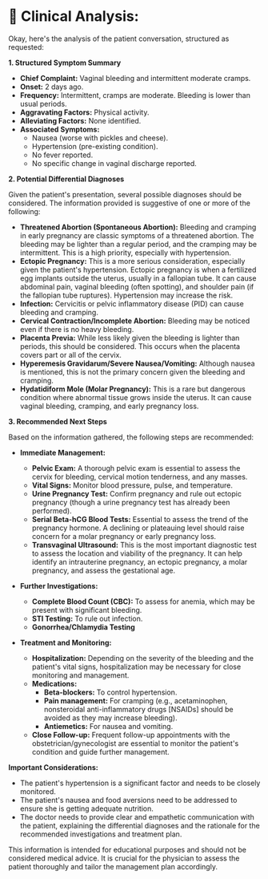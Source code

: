 # 🧾 Clinical Analysis:
Okay, here's the analysis of the patient conversation, structured as requested:

**1. Structured Symptom Summary**

*   **Chief Complaint:** Vaginal bleeding and intermittent moderate cramps.
*   **Onset:** 2 days ago.
*   **Frequency:** Intermittent, cramps are moderate. Bleeding is lower than usual periods.
*   **Aggravating Factors:** Physical activity.
*   **Alleviating Factors:** None identified.
*   **Associated Symptoms:**
    *   Nausea (worse with pickles and cheese).
    *   Hypertension (pre-existing condition).
    *   No fever reported.
    *   No specific change in vaginal discharge reported.

**2. Potential Differential Diagnoses**

Given the patient's presentation, several possible diagnoses should be considered. The information provided is suggestive of one or more of the following:

*   **Threatened Abortion (Spontaneous Abortion):** Bleeding and cramping in early pregnancy are classic symptoms of a threatened abortion. The bleeding may be lighter than a regular period, and the cramping may be intermittent. This is a high priority, especially with hypertension.
*   **Ectopic Pregnancy:** This is a more serious consideration, especially given the patient's hypertension. Ectopic pregnancy is when a fertilized egg implants outside the uterus, usually in a fallopian tube. It can cause abdominal pain, vaginal bleeding (often spotting), and shoulder pain (if the fallopian tube ruptures). Hypertension may increase the risk.
*   **Infection:** Cervicitis or pelvic inflammatory disease (PID) can cause bleeding and cramping.
*   **Cervical Contraction/Incomplete Abortion:** Bleeding may be noticed even if there is no heavy bleeding.
*   **Placenta Previa:** While less likely given the bleeding is lighter than periods, this should be considered. This occurs when the placenta covers part or all of the cervix.
*   **Hyperemesis Gravidarum/Severe Nausea/Vomiting:** Although nausea is mentioned, this is not the primary concern given the bleeding and cramping.
*   **Hydatidiform Mole (Molar Pregnancy):** This is a rare but dangerous condition where abnormal tissue grows inside the uterus. It can cause vaginal bleeding, cramping, and early pregnancy loss.

**3. Recommended Next Steps**

Based on the information gathered, the following steps are recommended:

*   **Immediate Management:**
    *   **Pelvic Exam:** A thorough pelvic exam is essential to assess the cervix for bleeding, cervical motion tenderness, and any masses.
    *   **Vital Signs:** Monitor blood pressure, pulse, and temperature.
    *   **Urine Pregnancy Test:** Confirm pregnancy and rule out ectopic pregnancy (though a urine pregnancy test has already been performed).
    *   **Serial Beta-hCG Blood Tests:** Essential to assess the trend of the pregnancy hormone. A declining or plateauing level should raise concern for a molar pregnancy or early pregnancy loss.
    *   **Transvaginal Ultrasound:** This is the most important diagnostic test to assess the location and viability of the pregnancy. It can help identify an intrauterine pregnancy, an ectopic pregnancy, a molar pregnancy, and assess the gestational age.

*   **Further Investigations:**
    *   **Complete Blood Count (CBC):** To assess for anemia, which may be present with significant bleeding.
    *   **STI Testing:** To rule out infection.
    *   **Gonorrhea/Chlamydia Testing**

*   **Treatment and Monitoring:**
    *   **Hospitalization:** Depending on the severity of the bleeding and the patient's vital signs, hospitalization may be necessary for close monitoring and management.
    *   **Medications:**
        *   **Beta-blockers:** To control hypertension.
        *   **Pain management:** For cramping (e.g., acetaminophen, nonsteroidal anti-inflammatory drugs [NSAIDs] should be avoided as they may increase bleeding).
        *   **Antiemetics:** For nausea and vomiting.
    *   **Close Follow-up:** Frequent follow-up appointments with the obstetrician/gynecologist are essential to monitor the patient's condition and guide further management.

**Important Considerations:**

*   The patient's hypertension is a significant factor and needs to be closely monitored.
*   The patient's nausea and food aversions need to be addressed to ensure she is getting adequate nutrition.
*   The doctor needs to provide clear and empathetic communication with the patient, explaining the differential diagnoses and the rationale for the recommended investigations and treatment plan.

This information is intended for educational purposes and should not be considered medical advice. It is crucial for the physician to assess the patient thoroughly and tailor the management plan accordingly.
